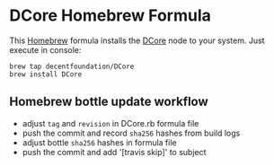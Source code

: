 # DCore Homebrew Formula

This [Homebrew](http://brew.sh) formula installs the [DCore](https://decent.ch/dcore) node to your system. Just execute in console:

    brew tap decentfoundation/DCore
    brew install DCore

## Homebrew bottle update workflow

* adjust `tag` and `revision` in DCore.rb formula file
* push the commit and record `sha256` hashes from build logs
* adjust bottle `sha256` hashes in formula file
* push the commit and add '[travis skip]' to subject
